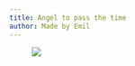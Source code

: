 ```yaml
---
title: Angel to pass the time
author: Made by Emil
---
```

<figure>
<img src="/img/emil-drawing/IMG_3099.jpg"
</figure>